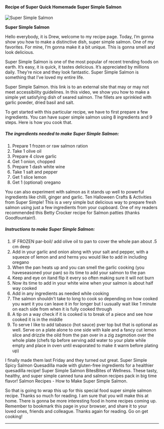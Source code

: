             

#### Recipe of Super Quick Homemade Super Simple Salmon

![Super Simple Salmon](https://img-global.cpcdn.com/recipes/5206826129817600/751x532cq70/super-simple-salmon-recipe-main-photo.jpg)

**Super Simple Salmon**

Hello everybody, it is Drew, welcome to my recipe page. Today, I’m gonna show you how to make a distinctive dish, super simple salmon. One of my favorites. For mine, I’m gonna make it a bit unique. This is gonna smell and look delicious.

Super Simple Salmon is one of the most popular of recent trending foods on earth. It’s easy, it is quick, it tastes delicious. It’s appreciated by millions daily. They’re nice and they look fantastic. Super Simple Salmon is something that I’ve loved my entire life.

Super Simple Salmon. this link is to an external site that may or may not meet accessibility guidelines. In this video, we show you how to make a simple yet satisfying dish of seared salmon. The fillets are sprinkled with garlic powder, dried basil and salt.

To get started with this particular recipe, we have to first prepare a few ingredients. You can have super simple salmon using 8 ingredients and 9 steps. Here is how you cook that.

##### The ingredients needed to make Super Simple Salmon:

1.  Prepare 1 frozen or raw salmon ration
2.  Take 1 olive oil
3.  Prepare 4 clove garlic
4.  Get 1 onion, chopped
5.  Prepare 1 dash white wine
6.  Take 1 salt and pepper
7.  Get 1 slice lemon
8.  Get 1 (optional) oregano

You can also experiment with salmon as it stands up well to powerful ingredients like chilli, ginger and garlic. Ten Halloween Crafts & Activities from Super Simple! This is a very simple but delicious way to prepare fresh salmon using just a few ingredients from your cupboard. One of my readers recommended this Betty Crocker recipe for Salmon patties (thanks Goodfountain!).

##### Instructions to make Super Simple Salmon:

1.  IF FROZEN par-boil/ add olive oil to pan to cover the whole pan about .5 cm deep
2.  Add in your garlic and onion along with your salt and pepper, with a squeeze of lemon and and herns you would like to add in including oregano
3.  When the pan heats up and you can smell the garlic cooking (you haveseasoned your pan) so its time to add your salmon to the pan
4.  Keep and eye on itand flip it every so often making sure it will not burn
5.  Now its time to add in your white wine when your salmon is about half way cooked
6.  Add in any ingredients as needed while cooking
7.  The salmon shouldn't take to long to cook so depending on how cooked you want it you can leave it in for longer but I uusually wait like 1 minute on each side from when it is fully cooked through
8.  A tip on a way check if it is cooked is to break of a piece and see how cooked it is in the middle
9.  To serve I like to add tabasco (hot sauce) pver top but that is optional as well. Serve on a plate alone to one side with kale and a fancy cut lemon slice and drizzle the oild from the pan over in a zig zagmotion over the whole plate (chefs tip before serving add water to your plate while empty and place in oven until evaporated to make it warm before plating up)

I finally made them last Friday and they turned out great. Super Simple Spicy Salmon Quesadilla made with gluten-free ingredients for a healthier quesadilla recipe! Super Simple Salmon BitesBites of Wellness. These tasty, healthy, and super simple canned tuna and salmon recipes pack in big time flavor! Salmon Recipes - How to Make Super Simple Salmon.

So that is going to wrap this up for this special food super simple salmon recipe. Thanks so much for reading. I am sure that you will make this at home. There is gonna be more interesting food in home recipes coming up. Remember to bookmark this page in your browser, and share it to your loved ones, friends and colleague. Thanks again for reading. Go on get cooking!

* * *